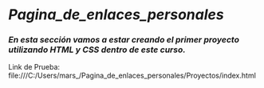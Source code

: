 # **_Pagina_de_enlaces_personales_**

### _En esta sección vamos a estar creando el primer proyecto utilizando HTML y CSS dentro de este curso._

Link de Prueba: file:///C:/Users/mars_/Pagina_de_enlaces_personales/Proyectos/index.html

